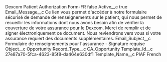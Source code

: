 <?xml version="1.0" encoding="UTF-8"?>
<CustomMetadata xmlns="http://soap.sforce.com/2006/04/metadata" xmlns:xsi="http://www.w3.org/2001/XMLSchema-instance" xmlns:xsd="http://www.w3.org/2001/XMLSchema">
    <label>Dexcom Patient Authorization Form-FR</label>
    <protected>false</protected>
    <values>
        <field>Active__c</field>
        <value xsi:type="xsd:boolean">true</value>
    </values>
    <values>
        <field>Email_Message__c</field>
        <value xsi:type="xsd:string">Ce lien vous permet d&apos;accéder à notre formulaire sécurisé de demande de renseignements sur le patient, qui nous permet de recueillir les informations dont nous avons besoin afin de vérifier la couverture de votre assurance pour le Dexcom. Merci de remplir et de signer électroniquement ce document. Nous reviendrons vers vous si votre assurance requiert des documents supplémentaires.</value>
    </values>
    <values>
        <field>Email_Subject__c</field>
        <value xsi:type="xsd:string">Formulaire de renseignements pour l&apos;assurance - Signature requise</value>
    </values>
    <values>
        <field>Object__c</field>
        <value xsi:type="xsd:string">Opportunity</value>
    </values>
    <values>
        <field>Record_Type__c</field>
        <value xsi:type="xsd:string">CA_Opportunity</value>
    </values>
    <values>
        <field>Template_Id__c</field>
        <value xsi:type="xsd:string">27e87a70-5fca-4623-85f8-da464e630df1</value>
    </values>
    <values>
        <field>Template_Name__c</field>
        <value xsi:type="xsd:string">PIAF French</value>
    </values>
</CustomMetadata>
